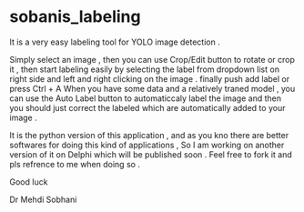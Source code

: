 # sobanis_labeling
It is a very easy labeling tool for YOLO image detection .

Simply select an image , then you can use Crop/Edit button to rotate or crop it , 
then start labeling easily by selecting the label from dropdown list on right side and left and right clicking on the image . 
finally push add label or press Ctrl + A
When you have some data and a relatively traned model , you can use the Auto Label button to automaticcaly label the image and then you should just correct the labeled which are automatically added to your image . 

It is the python version of this application , and as you kno there are better softwares for doing this kind of applications , So I am working on another version of it on Delphi which will be published soon . 
Feel free to fork it and pls refrence to me when doing so . 

Good luck

Dr Mehdi Sobhani
